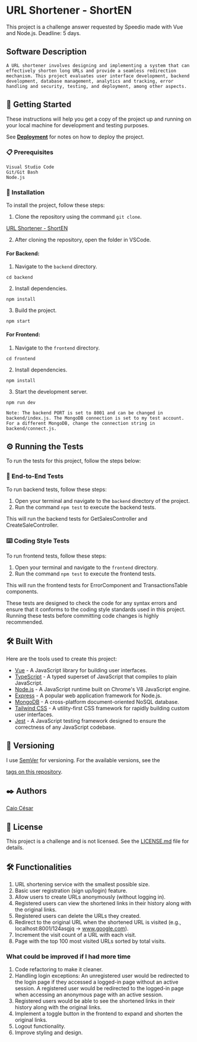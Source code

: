 # URL Shortener - ShortEN

This project is a challenge answer requested by Speedio made with Vue and Node.js.
Deadline: 5 days.

## Software Description

```
A URL shortener involves designing and implementing a system that can effectively shorten long URLs and provide a seamless redirection mechanism. This project evaluates user interface development, backend development, database management, analytics and tracking, error handling and security, testing, and deployment, among other aspects.
```

## 🚀 Getting Started

These instructions will help you get a copy of the project up and running on your local machine for development and testing purposes.

See **[Deployment](#-deployment)** for notes on how to deploy the project.

### 📋 Prerequisites

```
Visual Studio Code
Git/Git Bash
Node.js
```

### 🔧 Installation

To install the project, follow these steps:

1. Clone the repository using the command `git clone`.

[URL Shortener - ShortEN](https://github.com/caiocesar333/URL-Shortener)

2. After cloning the repository, open the folder in VSCode.

#### For Backend:

1. Navigate to the `backend` directory.

```
cd backend
```

2. Install dependencies.

```
npm install
```

3. Build the project.

```
npm start
```

#### For Frontend:

1. Navigate to the `frontend` directory.

```
cd frontend
```

2. Install dependencies.

```
npm install
```

3. Start the development server.

```
npm run dev
```

```
Note: The backend PORT is set to 8001 and can be changed in backend/index.js. The MongoDB connection is set to my test account. For a different MongoDB, change the connection string in backend/connect.js.
```

## ⚙️ Running the Tests

To run the tests for this project, follow the steps below:

### 🔩 End-to-End Tests

To run backend tests, follow these steps:

1. Open your terminal and navigate to the `backend` directory of the project.
2. Run the command `npm test` to execute the backend tests.

This will run the backend tests for GetSalesController and CreateSaleController.

### ⌨️ Coding Style Tests

To run frontend tests, follow these steps:

1. Open your terminal and navigate to the `frontend` directory.
2. Run the command `npm test` to execute the frontend tests.

This will run the frontend tests for ErrorComponent and TransactionsTable components.

These tests are designed to check the code for any syntax errors and ensure that it conforms to the coding style standards used in this project. Running these tests before committing code changes is highly recommended.

## 🛠️ Built With

Here are the tools used to create this project:

- [Vue](https://vuejs.org/) - A JavaScript library for building user interfaces.
- [TypeScript](https://www.typescriptlang.org/) - A typed superset of JavaScript that compiles to plain JavaScript.
- [Node.js](https://nodejs.org/) - A JavaScript runtime built on Chrome's V8 JavaScript engine.
- [Express](https://expressjs.com/) - A popular web application framework for Node.js.
- [MongoDB](https://www.mongodb.com/) - A cross-platform document-oriented NoSQL database.
- [Tailwind CSS](https://tailwindcss.com/) - A utility-first CSS framework for rapidly building custom user interfaces.
- [Jest](https://jestjs.io/) - A JavaScript testing framework designed to ensure the correctness of any JavaScript codebase.

## 📌 Versioning

I use [SemVer](http://semver.org/) for versioning. For the available versions, see the

 [tags on this repository](https://github.com/caiocesar333/project/tags).

## ✒️ Authors

[Caio César](https://github.com/caiocesar333)

## 📄 License

This project is a challenge and is not licensed. See the [LICENSE.md](https://github.com/caiocesar333/project/license) file for details.

## 🛠️ Functionalities

1. URL shortening service with the smallest possible size.
2. Basic user registration (sign up/login) feature.
3. Allow users to create URLs anonymously (without logging in).
4. Registered users can view the shortened links in their history along with the original links.
5. Registered users can delete the URLs they created.
6. Redirect to the original URL when the shortened URL is visited (e.g., localhost:8001/124asgjq -> www.google.com).
7. Increment the visit count of a URL with each visit.
8. Page with the top 100 most visited URLs sorted by total visits.

### What could be improved if I had more time

1. Code refactoring to make it cleaner.
2. Handling login exceptions: An unregistered user would be redirected to the login page if they accessed a logged-in page without an active session. A registered user would be redirected to the logged-in page when accessing an anonymous page with an active session.
3. Registered users would be able to see the shortened links in their history along with the original links.
4. Implement a toggle button in the frontend to expand and shorten the original links.
5. Logout functionality.
6. Improve styling and design.
